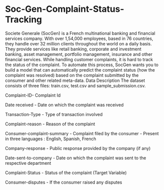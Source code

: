# Soc-Gen-Complaint-Status-Tracking
Societe Generale (SocGen) is a French multinational banking and financial services company. With over 1,54,000 employees, based in 76 countries, they handle over 32 million clients throughout the world on a daily basis.  They provide services like retail banking, corporate and investment banking, asset management, portfolio management, insurance and other financial services.  While handling customer complaints, it is hard to track the status of the complaint. To automate this process, SocGen wants you to build a model that can automatically predict the complaint status (how the complaint was resolved) based on the complaint submitted by the consumer and other related meta-data.
Data Description
The dataset consists of three files: train.csv, test.csv and sample_submission.csv.

Complaint-ID- Complaint Id

Date received - Date on which the complaint was received

Transaction-Type - Type of transaction involved

Complaint-reason - Reason of the complaint

Consumer-complaint-summary - Complaint filed by the consumer - Present in three languages :  English, Spanish, French

Company-response - Public response provided by the company (if any)

Date-sent-to-company - Date on which the complaint was sent to the respective department

Complaint-Status - Status of the complaint (Target Variable)

Consumer-disputes - If the consumer raised any disputes
